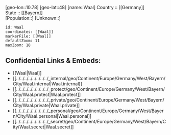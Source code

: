 ﻿---
location: [48,10.78] 
mapzoom: [7,12] 
mapmarker: city 
type: City
tags:
- geo/City


SpocWebEntityId: 35376
isDeleted: false
confidential: public

---
[geo-lon::10.78] 
[geo-lat::48] 
[name::Waal] 
Country :: [[Germany]]  
State :: [[Bayern]]  
[Population::] 
[Unknown::] 


```leaflet
id: Waal
coordinates: [[Waal]] 
markerFile: [[Waal]] 
defaultZoom: 11 
maxZoom: 18
```


## Confidential Links & Embeds: 
- [[Waal|Waal]]  
- [[../../../../../../../../_internal/geo/Continent/Europe/Germany/West/Bayern/City/Waal.internal|Waal.internal]] 
- [[../../../../../../../../_protect/geo/Continent/Europe/Germany/West/Bayern/City/Waal.protect|Waal.protect]] 
- [[../../../../../../../../_private/geo/Continent/Europe/Germany/West/Bayern/City/Waal.private|Waal.private]] 
- [[../../../../../../../../_personal/geo/Continent/Europe/Germany/West/Bayern/City/Waal.personal|Waal.personal]] 
- [[../../../../../../../../_secret/geo/Continent/Europe/Germany/West/Bayern/City/Waal.secret|Waal.secret]] 
